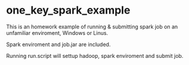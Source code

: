 # one_key_spark_example
This is an homework example of running & submitting spark job on an unfamiliar enviroment, Windows or Linus.

Spark enviroment and job.jar are included.

Running run.script will settup hadoop, spark enviroment and submit job.
